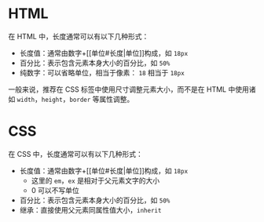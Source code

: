 # HTML

在 HTML 中，长度通常可以有以下几种形式：

- 长度值：通常由数字+[[单位#长度|单位]]构成，如 `18px`
- 百分比：表示包含元素本身大小的百分比，如 `50%`
- 纯数字：可以省略单位，相当于像素： `18` 相当于 `18px`

一般来说，推荐在 CSS 标签中使用尺寸调整元素大小，而不是在 HTML 中使用诸如 `width`，`height`，`border` 等属性调整。

# CSS

在 CSS 中，长度通常可以有以下几种形式：

- 长度值：通常由数字+[[单位#长度|单位]]构成，如 `18px`
	- 这里的 `em`，`ex` 是相对于父元素文字的大小
	- 0 可以不写单位
- 百分比：表示包含元素本身大小的百分比，如 `50%`
- 继承：直接使用父元素同属性值大小，`inherit`
